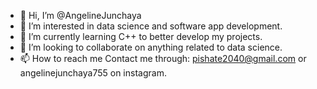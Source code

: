 - 👋 Hi, I’m @AngelineJunchaya
- 👀 I’m interested in data science and software app development. 
- 🌱 I’m currently learning C++ to better develop my projects.
- 💞️ I’m looking to collaborate on anything related to data science.
- 📫 How to reach me Contact me through: pishate2040@gmail.com or angelinejunchaya755 on instagram.

<!---
AngelineJunchaya/AngelineJunchaya is a ✨ special ✨ repository because its `README.md` (this file) appears on your GitHub profile.
You can click the Preview link to take a look at your changes.
--->
